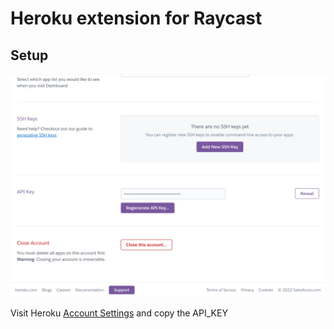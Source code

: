# Heroku extension for Raycast

## Setup

![api-key](./metadata/API_KEY.jpeg)

Visit Heroku [Account Settings](https://dashboard.heroku.com/account) and copy the API_KEY
